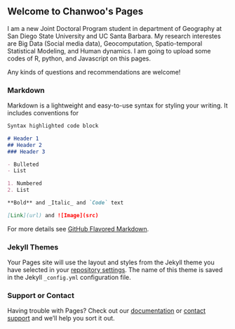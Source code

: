 ## Welcome to Chanwoo's Pages

I am a new Joint Doctoral Program student in department of Geography at San Diego State University and UC Santa Barbara.
My research interestes are Big Data (Social media data), Geocomputation, Spatio-temporal Statistical Modeling, and Human dynamics.
I am going to upload some codes of R, python, and Javascript on this pages.

Any kinds of questions and recommendations are welcome!

### Markdown

Markdown is a lightweight and easy-to-use syntax for styling your writing. It includes conventions for

```markdown
Syntax highlighted code block

# Header 1
## Header 2
### Header 3

- Bulleted
- List

1. Numbered
2. List

**Bold** and _Italic_ and `Code` text

[Link](url) and ![Image](src)
```

For more details see [GitHub Flavored Markdown](https://guides.github.com/features/mastering-markdown/).

### Jekyll Themes

Your Pages site will use the layout and styles from the Jekyll theme you have selected in your [repository settings](https://github.com/cwjin1108/cwjin1108.GitHub.io/settings). The name of this theme is saved in the Jekyll `_config.yml` configuration file.

### Support or Contact

Having trouble with Pages? Check out our [documentation](https://help.github.com/categories/github-pages-basics/) or [contact support](https://github.com/contact) and we’ll help you sort it out.
